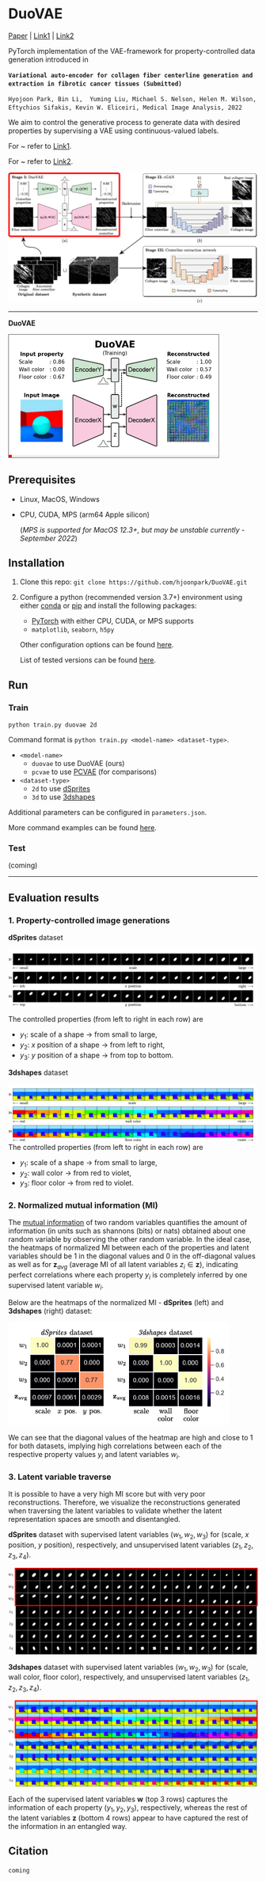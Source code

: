 # DuoVAE

[Paper]() | [Link1]() | [Link2]()

PyTorch implementation of the VAE-framework for property-controlled data generation introduced in

**`Variational auto-encoder for collagen fiber centerline generation and extraction in fibrotic cancer tissues (Submitted)`**

`Hyojoon Park, Bin Li,  Yuming Liu, Michael S. Nelson, Helen M. Wilson, Eftychios Sifakis, Kevin W. Eliceiri, Medical Image Analysis, 2022`

We aim to control the generative process to generate data with desired properties by supervising a VAE using continuous-valued labels.

For ~ refer to [Link1]().

For ~ refer to [Link2]().

![figure](/etc/figures/pipeline.png)

---

**DuoVAE**

![duovae](/etc/figures/duovae_all_loop.gif)

## Prerequisites
- Linux, MacOS, Windows
- CPU, CUDA, MPS (arm64 Apple silicon)

  (*MPS is supported for MacOS 12.3+, but may be unstable currently - September 2022*)

## Installation

1. Clone this repo: `git clone https://github.com/hjoonpark/DuoVAE.git`

2. Configure a python (recommended version 3.7+) environment using either [conda](https://docs.anaconda.com/anaconda/install/) or [pip](https://pip.pypa.io/en/stable/installation/) and install the following packages: 
    - [PyTorch](https://pytorch.org/get-started/locally/) with either CPU, CUDA, or MPS supports
    - `matplotlib`, `seaborn`, `h5py`

    Other configuration options can be found [here](/etc/doc/installation.md).

    List of tested versions can be found [here](/etc/doc/tested_versions.md).

## Run

### Train

    python train.py duovae 2d

Command format is `python train.py <model-name> <dataset-type>`.
- `<model-name>`
  - `duovae` to use DuoVAE (ours)
  - `pcvae` to use [PCVAE](https://github.com/xguo7/PCVAE) (for comparisons)
- `<dataset-type>` 
  - `2d` to use [dSprites](https://github.com/deepmind/dsprites-dataset)
  - `3d` to use [3dshapes](https://github.com/deepmind/3d-shapes)

Additional parameters can be configured in `parameters.json`.

More command examples can be found [here](run.sh).

### Test

(coming)

---

## Evaluation results

### 1. Property-controlled image generations

**dSprites** dataset

![figure](/etc/figures/y_traverse_dsprites_duovae.png)

The controlled properties (from left to right in each row) are 
- $y_1$: scale of a shape $\rightarrow$ from small to large,
- $y_2$: $x$ position of a shape $\rightarrow$ from left to right,
- $y_3$: $y$ position of a shape $\rightarrow$ from top to bottom.

**3dshapes** dataset

![figure](/etc/figures/y_traverse_3dshapes_duovae.png)
The controlled properties (from left to right in each row) are 
- $y_1$: scale of a shape $\rightarrow$ from small to large,
- $y_2$: wall color $\rightarrow$ from red to violet,
- $y_3$: floor color $\rightarrow$ from red to violet.

### 2. Normalized mutual information (MI)

The [mutual information](https://en.wikipedia.org/wiki/Mutual_information) of two random variables quantifies the amount of information (in units such as shannons (bits) or nats) obtained about one random variable by observing the other random variable.
In the ideal case, the heatmaps of normalized MI between each of the properties and latent variables should be 1 in the diagonal values and 0 in the off-diagonal values as well as for $\mathbf{z}_{avg}$ (average MI of all latent variables $z_i\in\mathbf{z}$), indicating perfect correlations where each property $y_i$ is completely inferred by one supervised latent variable $w_i$.

Below are the heatmaps of the normalized MI - **dSprites** (left) and **3dshapes** (right) dataset:

![figure](/etc/figures/MI_double.png)

We can see that the diagonal values of the heatmap are high and close to 1 for both datasets, implying high correlations between each of the respective property values $y_i$ and latent variables $w_i$.

### 3. Latent variable traverse

It is possible to have a very high MI score but with very poor reconstructions. Therefore, we visualize the reconstructions generated when traversing the latent variables to validate whether the latent representation spaces are smooth and disentangled.

**dSprites** dataset with supervised latent variables $(w_1, w_2, w_3)$ for (scale, $x$ position, $y$ position), respectively, and unsupervised latent variables $(z_1, z_2, z_3, z_4)$.

![figure](/etc/figures/zw_traverse_dsprites_duovae.png)

**3dshapes** dataset with supervised latent variables $(w_1, w_2, w_3)$ for (scale, wall color, floor color), respectively, and unsupervised latent variables $(z_1, z_2, z_3, z_4)$.

![figure](/etc/figures/zw_traverse_3dshapes_duovae.png)

Each of the supervised latent variables $\mathbf{w}$ (top 3 rows) captures the information of each property $(y_1, y_2, y_3)$, respectively, whereas the rest of the latent variables $\mathbf{z}$ (bottom 4 rows) appear to have captured the rest of the information in an entangled way.

## Citation

    coming